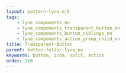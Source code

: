 ```yaml
---
layout: pattern-lyne.njk
tags: 
    - lyne_components_en
    - lyne_components_transparent_button_en
    - lyne_components_button_siblings_en
    - lyne_components_action_group_child_en
title: Transparent-Button
parent: button-folder-lyne_en
keywords: button, icon, split, action
order: 110
---
```

